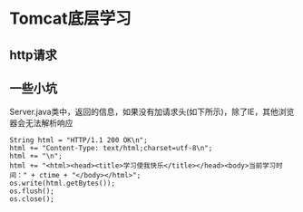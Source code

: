 # Tomcat底层学习
## http请求

## 一些小坑
Server.java类中，返回的信息，如果没有加请求头(如下所示)，除了IE，其他浏览器会无法解析响应
    
	String html = "HTTP/1.1 200 OK\n";
    html += "Content-Type: text/html;charset=utf-8\n";
    html += "\n";
    html += "<html><head><title>学习使我快乐</title></head><body>当前学习时间：" + ctime + "</body></html>";
    os.write(html.getBytes());
    os.flush();
    os.close();